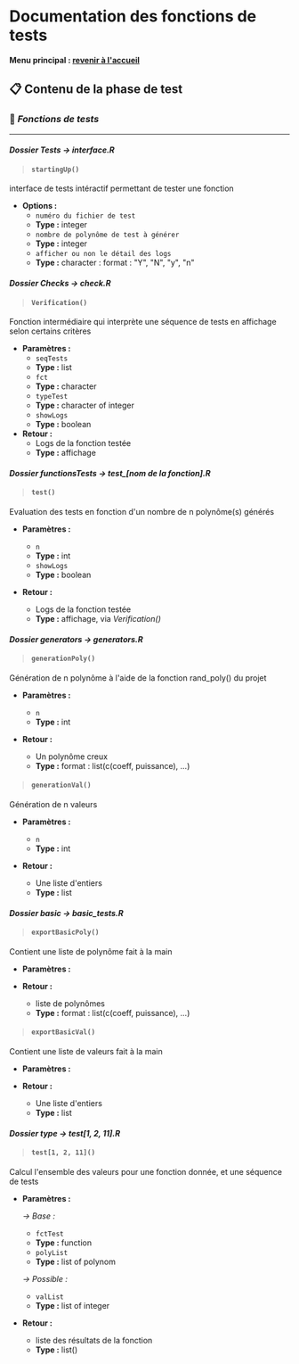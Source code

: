 # Documentation des fonctions de tests

**Menu principal : [revenir à l'accueil](/readme.md)**

## 📋 **Contenu de la phase de test**

### 🚀 *Fonctions de tests*

------------------------------------------------------------------------
#### *Dossier Tests -> interface.R*

> #### `startingUp()`

interface de tests intéractif permettant de tester une fonction

-   **Options :**
    -   `numéro du fichier de test`
    -   **Type :** integer
    -   `nombre de polynôme de test à générer`
    -   **Type :** integer
    -   `afficher ou non le détail des logs`
    -   **Type :** character : format : "Y", "N", "y", "n"


#### *Dossier Checks -> check.R*

> #### `Verification()`

Fonction intermédiaire qui interprète une séquence de tests en affichage selon certains critères

-   **Paramètres :**
    -   `seqTests`
    -   **Type :** list
    -   `fct`
    -   **Type :** character
    -   `typeTest`
    -   **Type :** character of integer
    -   `showLogs`
    -   **Type :** boolean
-   **Retour :**
    -   Logs de la fonction testée
    -   **Type :** affichage


#### *Dossier functionsTests -> test_[nom de la fonction].R*

> #### `test()`

Evaluation des tests en fonction d'un nombre de n polynôme(s) générés

-   **Paramètres :**
    -   `n`
    -   **Type :** int
    -   `showLogs`
    -   **Type :** boolean

-   **Retour :**
    -   Logs de la fonction testée
    -   **Type :** affichage, via *Verification()*


#### *Dossier generators -> generators.R*

> #### `generationPoly()`

Génération de n polynôme à l'aide de la fonction rand_poly() du projet

-   **Paramètres :**
    -   `n`
    -   **Type :** int

-   **Retour :**
    -   Un polynôme creux
    -   **Type :** format : list(c(coeff, puissance), ...)


> #### `generationVal()`

Génération de n valeurs

-   **Paramètres :**
    -   `n`
    -   **Type :** int

-   **Retour :**
    -   Une liste d'entiers
    -   **Type :** list


#### *Dossier basic -> basic_tests.R*

> #### `exportBasicPoly()`

Contient une liste de polynôme fait à la main

-   **Paramètres :**

-   **Retour :**
    -   liste de polynômes
    -   **Type :** format : list(c(coeff, puissance), ...)


> #### `exportBasicVal()`

Contient une liste de valeurs fait à la main

-   **Paramètres :**


-   **Retour :**
    -   Une liste d'entiers
    -   **Type :** list

#### *Dossier type -> test[1, 2, 11].R*

> #### `test[1, 2, 11]()`

Calcul l'ensemble des valeurs pour une fonction donnée, et une séquence de tests

-   **Paramètres :**
    
    *-> Base :*

    - `fctTest`
    - **Type :** function
    - `polyList`
    - **Type :** list of polynom

    *-> Possible :*

    - `valList`
    - **Type :** list of integer

-   **Retour :**
    -   liste des résultats de la fonction
    -   **Type :** list()
